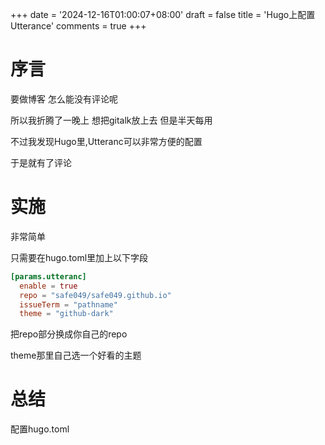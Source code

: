+++
date = '2024-12-16T01:00:07+08:00'
draft = false
title = 'Hugo上配置Utterance'
comments = true
+++
# 序言
要做博客 怎么能没有评论呢

所以我折腾了一晚上 想把gitalk放上去 但是半天每用

不过我发现Hugo里,Utteranc可以非常方便的配置

于是就有了评论

# 实施

非常简单

只需要在hugo.toml里加上以下字段

```toml
[params.utteranc]
  enable = true
  repo = "safe049/safe049.github.io" 
  issueTerm = "pathname"
  theme = "github-dark"
```

把repo部分换成你自己的repo

theme那里自己选一个好看的主题

# 总结

配置hugo.toml